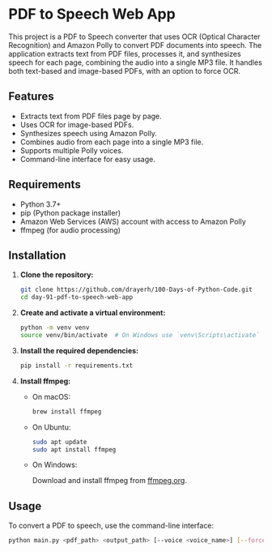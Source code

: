 # PDF to Speech Web App

This project is a PDF to Speech converter that uses OCR (Optical Character Recognition) and Amazon Polly to convert PDF documents into speech. The application extracts text from PDF files, processes it, and synthesizes speech for each page, combining the audio into a single MP3 file. It handles both text-based and image-based PDFs, with an option to force OCR.

## Features

- Extracts text from PDF files page by page.
- Uses OCR for image-based PDFs.
- Synthesizes speech using Amazon Polly.
- Combines audio from each page into a single MP3 file.
- Supports multiple Polly voices.
- Command-line interface for easy usage.

## Requirements

- Python 3.7+
- pip (Python package installer)
- Amazon Web Services (AWS) account with access to Amazon Polly
- ffmpeg (for audio processing)

## Installation

1. **Clone the repository:**

    ```sh
    git clone https://github.com/drayerh/100-Days-of-Python-Code.git
    cd day-91-pdf-to-speech-web-app
    ```

2. **Create and activate a virtual environment:**

    ```sh
    python -m venv venv
    source venv/bin/activate  # On Windows use `venv\Scripts\activate`
    ```

3. **Install the required dependencies:**

    ```sh
    pip install -r requirements.txt
    ```

4. **Install ffmpeg:**

    - On macOS:

        ```sh
        brew install ffmpeg
        ```

    - On Ubuntu:

        ```sh
        sudo apt update
        sudo apt install ffmpeg
        ```

    - On Windows:

        Download and install ffmpeg from [ffmpeg.org](https://ffmpeg.org/download.html).

## Usage

To convert a PDF to speech, use the command-line interface:

```sh
python main.py <pdf_path> <output_path> [--voice <voice_name>] [--force-ocr]